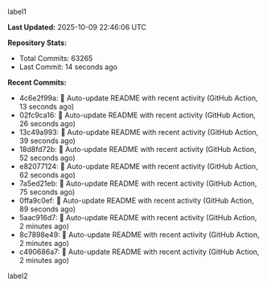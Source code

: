 
label1 
<!-- ACTIVITY_START -->
**Last Updated:** 2025-10-09 22:46:06 UTC

**Repository Stats:**
- Total Commits: 63265
- Last Commit: 14 seconds ago

**Recent Commits:**
- 4c6e2f99a: 🤖 Auto-update README with recent activity (GitHub Action, 13 seconds ago)
- 02fc9ca16: 🤖 Auto-update README with recent activity (GitHub Action, 26 seconds ago)
- 13c49a993: 🤖 Auto-update README with recent activity (GitHub Action, 39 seconds ago)
- 18d8fd72b: 🤖 Auto-update README with recent activity (GitHub Action, 52 seconds ago)
- e82077124: 🤖 Auto-update README with recent activity (GitHub Action, 62 seconds ago)
- 7a5ed21eb: 🤖 Auto-update README with recent activity (GitHub Action, 75 seconds ago)
- 0ffa9c0ef: 🤖 Auto-update README with recent activity (GitHub Action, 89 seconds ago)
- 5aac916d7: 🤖 Auto-update README with recent activity (GitHub Action, 2 minutes ago)
- 8c7898e49: 🤖 Auto-update README with recent activity (GitHub Action, 2 minutes ago)
- c490686a7: 🤖 Auto-update README with recent activity (GitHub Action, 2 minutes ago)
<!-- ACTIVITY_END -->

label2
